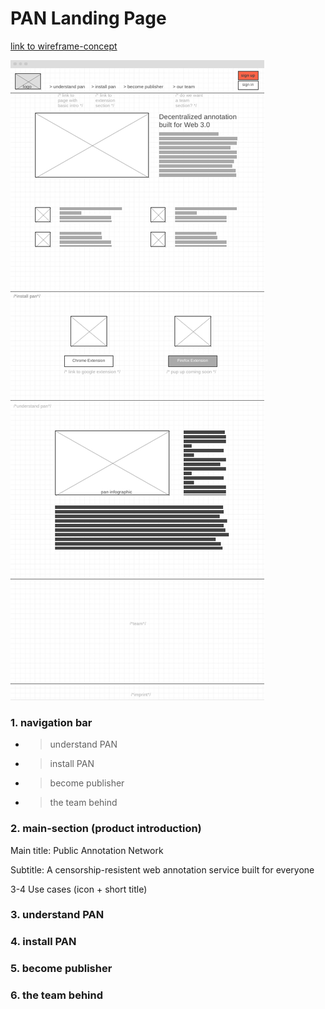 # PAN Landing Page

[link to wireframe-concept](https://wireframe.cc/tjG3bt)

![alt text][wireframe]

[wireframe]: https://github.com/Public-Annotation-Network/management/blob/master/docs/website-concept.png?raw=true "Landing page"

### 1. navigation bar

- > understand PAN
- > install PAN
- > become publisher
- > the team behind

### 2. main-section (product introduction)

Main title: Public Annotation Network

Subtitle: A censorship-resistent web annotation service built for everyone

3-4 Use cases (icon + short title) 

### 3. understand PAN


### 4. install PAN


### 5. become publisher


### 6. the team behind
